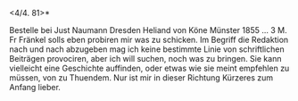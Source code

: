  <4/4. 81>*

Bestelle bei Just Naumann Dresden Heliand von Köne Münster 1855 … 3 M. 
Fr Fränkel solls eben probiren mir was zu schicken. Im Begriff die Redaktion nach und nach abzugeben mag ich keine bestimmte Linie von schriftlichen Beiträgen provociren, aber ich will suchen, noch was zu bringen. Sie kann vielleicht eine Geschichte auffinden, oder etwas wie sie meint empfehlen zu müssen, von zu Thuendem. Nur ist mir in dieser Richtung Kürzeres zum Anfang lieber.
